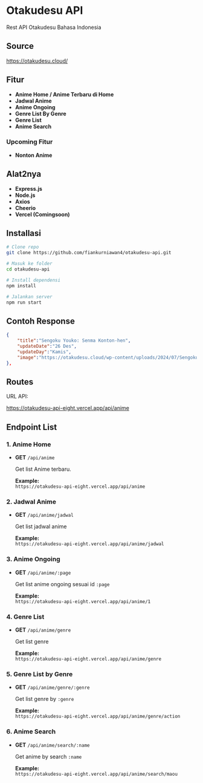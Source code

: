# Otakudesu API

Rest API Otakudesu Bahasa Indonesia

## Source

https://otakudesu.cloud/

## Fitur

- **Anime Home / Anime Terbaru di Home**
- **Jadwal Anime**
- **Anime Ongoing**
- **Genre List By Genre**
- **Genre List**
- **Anime Search**

### Upcoming Fitur

- **Nonton Anime**

## Alat2nya

- **Express.js**
- **Node.js**
- **Axios**
- **Cheerio**
- **Vercel (Comingsoon)**

## Installasi

```bash
# Clone repo
git clone https://github.com/fiankurniawan4/otakudesu-api.git

# Masuk ke folder
cd otakudesu-api

# Install dependensi
npm install

# Jalankan server
npm run start

```

## Contoh Response

```json
{
    "title":"Sengoku Youko: Senma Konton-hen",
    "updateDate":"26 Des",
    "updateDay":"Kamis",
    "image":"https://otakudesu.cloud/wp-content/uploads/2024/07/Sengoku-Youko-Senam-Konton.jpg"
},
```

## Routes

URL API:

https://otakudesu-api-eight.vercel.app/api/anime

## Endpoint List

### 1. Anime Home

- **GET** `/api/anime`

  Get list Anime terbaru.

  **Example:**  
  `https://otakudesu-api-eight.vercel.app/api/anime`

### 2. Jadwal Anime

- **GET** `/api/anime/jadwal`

  Get list jadwal anime

  **Example:**  
  `https://otakudesu-api-eight.vercel.app/api/anime/jadwal`

### 3. Anime Ongoing

- **GET** `/api/anime/:page`

  Get list anime ongoing sesuai id `:page`

  **Example:**  
  `https://otakudesu-api-eight.vercel.app/api/anime/1`

### 4. Genre List

- **GET** `/api/anime/genre`

  Get list genre

  **Example:**  
  `https://otakudesu-api-eight.vercel.app/api/anime/genre`

### 5. Genre List by Genre

- **GET** `/api/anime/genre/:genre`

  Get list genre by `:genre`

  **Example:**  
  `https://otakudesu-api-eight.vercel.app/api/anime/genre/action`

### 6. Anime Search

- **GET** `/api/anime/search/:name`

  Get anime by search `:name`

  **Example:**  
  `https://otakudesu-api-eight.vercel.app/api/anime/search/maou`
